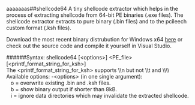 aaaaaaas##shellcode64
A tiny shellcode extractor which helps in the process of extracting shellcode from 64-bit PE binaries (.exe files). The shellcode extractor extracts to pure binary (.bin files) and to the pcileech custom format (.ksh files).

Download the most recent binary distrubution for Windows x64 [here](https://github.com/ufrisk/shellcode64/raw/master/Releases/shellcode64_v1_0_0.zip) or check out the source code and compile it yourself in Visual Studio.

######Syntax:
shellcode64 [&lt;options&gt;] &lt;PE_file&gt; [&lt;printf_format_string_for_ksh&gt;]<br>
The &lt;printf_format_string_for_ksh&gt; supports \\\\n but not \\\\t and \\\\\\\\<br>
Available options: -&lt;options&gt; (in one single argument):<br>
&nbsp;&nbsp;&nbsp;o = overwrite existing .bin and .ksh files. <br>
&nbsp;&nbsp;&nbsp;b = show binary output if shorter than 8kB.<br>
&nbsp;&nbsp;&nbsp;i = ignore data directories which may invalidate the extracted shellcode.<br>
